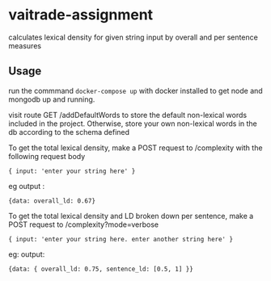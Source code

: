 # vaitrade-assignment
calculates lexical density for given string input by overall and per sentence measures

## Usage
run the commmand `docker-compose up` with docker installed to get node and mongodb up and running. <br />

visit route GET /addDefaultWords to store the default non-lexical words included in the project. 
Otherwise, store your own non-lexical words in the db according to the schema defined <br />

To get the total lexical density, make a POST request to /complexity with the following request body

`{
    input: 'enter your string here'
 }`
 
 eg output : 
 
 `
 {data: overall_ld: 0.67}
 `

To get the total lexical density and LD broken down per sentence,  make a POST request to /complexity?mode=verbose 

`
{ input: 'enter your string here. enter another string here' }
`

eg: output: 

`{data: { overall_ld: 0.75, sentence_ld: [0.5, 1] }}`
